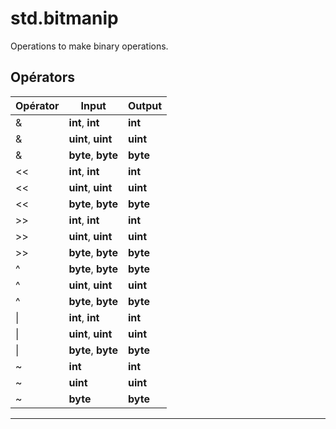 # std.bitmanip

Operations to make binary operations.
## Opérators
|Opérator|Input|Output|
|-|-|-|
|&|**int**, **int**|**int**|
|&|**uint**, **uint**|**uint**|
|&|**byte**, **byte**|**byte**|
|<<|**int**, **int**|**int**|
|<<|**uint**, **uint**|**uint**|
|<<|**byte**, **byte**|**byte**|
|>>|**int**, **int**|**int**|
|>>|**uint**, **uint**|**uint**|
|>>|**byte**, **byte**|**byte**|
|^|**byte**, **byte**|**byte**|
|^|**uint**, **uint**|**uint**|
|^|**byte**, **byte**|**byte**|
|\||**int**, **int**|**int**|
|\||**uint**, **uint**|**uint**|
|\||**byte**, **byte**|**byte**|
|~|**int**|**int**|
|~|**uint**|**uint**|
|~|**byte**|**byte**|


***
